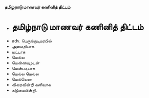 **தமிழ்நாடு மாணவர் கணினித் திட்டம்**
- # தமிழ்நாடு மாணவர் கணினித் திட்டம்
- adv. பெருங்குடிமரபில்
- அமைதியாக
- மட்டாக
- மெல்ல
- மென்னயமுடன்
- மென்படியாக
- மெல்ல மெல்ல
- மெல்லென
- விரைவின்றி கனிவாக
- கடுமையின்றி.

